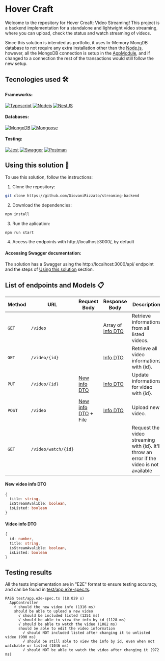 # Hover Craft

Welcome to the repository for Hover Creaft: Video Streaming! This project is a backend implementation for a standalone and lightwight video streaming, where you can upload, check the status and watch streaming of videos.


Since this solution is intended as portfolio, it uses In-Memory MongDB database to not require any extra installation other than the [Node.js](https://nodejs.org/about), however, all the MongoDB connection is setup in the [AppModule](src\app.module.ts), and if changed to a connection the rest of the transactions would still follow the new setup.

## Tecnologies used :hammer_and_wrench:

#### Frameworks:
[![Typescript](https://img.shields.io/badge/typescript-%2300273f.svg?style=for-the-badge&logo=typescript&logoColor=white)](https://www.typescriptlang.org/)
[![Nodejs](https://img.shields.io/badge/node.js-%23339933.svg?style=for-the-badge&logo=node.js&logoColor=white)](https://nodejs.org/about)
[![NestJS](https://img.shields.io/badge/nestjs-%23E0234E.svg?style=for-the-badge&logo=nestjs&logoColor=white)](https://docs.nestjs.com/)

#### Databases:
[![MongoDB](https://img.shields.io/badge/mongodb-%2347A248.svg?style=for-the-badge&logo=mongodb&logoColor=white)](https://www.mongodb.com/)
[![Mongoose](https://img.shields.io/badge/mongoose-%23F04D35.svg?style=for-the-badge&logo=mongoosedotws&logoColor=white)](https://mongoosejs.com/)

#### Testing:
[![Jest](https://img.shields.io/badge/jest-%23C21325.svg?style=for-the-badge&logo=jest&logoColor=white&)](https://jestjs.io/)
[![Swagger](https://img.shields.io/badge/swagger-%2385EA2D.svg?style=for-the-badge&logo=swagger&logoColor=black&)](https://swagger.io/)
[![Postman](https://img.shields.io/badge/postman-%23FF6C37.svg?style=for-the-badge&logo=postman&logoColor=white&)](https://www.postman.com/)

## Using this solution :rocket:

To use this solution, follow the instructions:

1. Clone the repository:

  ```bash
  git clone https://github.com/GiovaniRizzato/streaming-backend
  ```
2. Download the dependencies:

  ```bash
  npm install
  ```
3. Run the aplication:

  ```bash
  npm run start
  ```
4. Access the endpoints with http://localhost:3000/, by default

#### Accessing Swagger documentation:

The solution has a Swagger using the http://localhost:3000/api/ endpoint and the steps of [Using this solution](#using-this-solution-rocket) section.

## List of endpoints and Models :clipboard:

| Method  |         URL           |                 Request Body                |              Response Body            | Description |
| ------- | --------------------- | ------------------------------------------- |-------------------------------------- | ----------- |
| `GET`   | `/video`              |                                             | Array of [Info DTO](#video-info-dto)  | Retrieve informations from all listed videos.|
| `GET`   | `/video/{id}`         |                                             | [Info DTO](#video-info-dto)           | Retrieve all video informations with {id}.|
| `PUT`   | `/video/{id}`         | [New info DTO](#new-video-info-dto)         | [Info DTO](#video-info-dto)           | Update informations for video with {id}.|
| `POST`  | `/video`              | [New info DTO](#new-video-info-dto) + File  | [Info DTO](#video-info-dto)           | Upload new video.|
| `GET`   | `/video/watch/{id}`   |                                             |                                       | Request the video streaming with {id}. It'll throw an error if the video is not available|

#### New video info DTO
  ```typescript
  {
    title: string,
    isStreamAvalible: boolean,
    isListed: boolean
  }
  ```

#### Video info DTO
  ```typescript
  {
    id: number,
    title: string,
    isStreamAvalible: boolean,
    isListed: boolean
  }
  ```

## Testing results

All the tests implementation are in "E2E" format to ensure testing accuracy, and can be found in [test/app.e2e-spec.ts](test/app.e2e-spec.ts).

```console
PASS test/app.e2e-spec.ts (18.029 s)
  AppController
    √ should the new video info (1316 ms)
    should be able to upload a new video
      √ should be included listed (1251 ms)
      √ should be able to view the info by id (1128 ms)
      √ should be able to watch the video (1082 ms)
      should be able to edit the video information
        √ should NOT included listed after changing it to unlisted video (990 ms)
        √ should be still able to view the info by id, even when not watchable or listed (1046 ms)
        √ should NOT be able to watch the video after changing it (972 ms)
```
